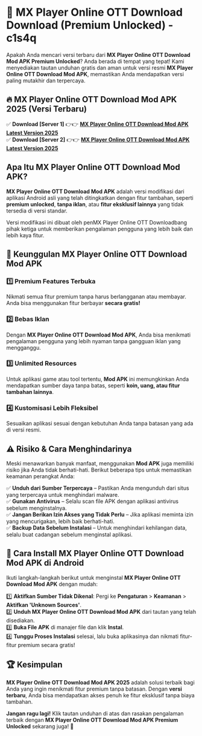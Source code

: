 # 🎯 MX Player Online OTT Download  Download (Premium Unlocked) -  c1s4q

Apakah Anda mencari versi terbaru dari **MX Player Online OTT Download Mod APK Premium Unlocked**? Anda berada di tempat yang tepat! Kami menyediakan tautan unduhan gratis dan aman untuk versi resmi **MX Player Online OTT Download Mod APK**, memastikan Anda mendapatkan versi paling mutakhir dan terpercaya.

## 🔥 MX Player Online OTT Download Mod APK 2025 (Versi Terbaru)

✅ **Download [Server 1]** 👉👉 [**MX Player Online OTT Download Mod APK Latest Version 2025**](https://momento.my/?title=MX_Player_Online_OTT_Download)  
✅ **Download [Server 2]** 👉👉 [**MX Player Online OTT Download Mod APK Latest Version 2025**](https://momento.my/?title=MX_Player_Online_OTT_Download)  

## Apa Itu MX Player Online OTT Download Mod APK?

**MX Player Online OTT Download Mod APK** adalah versi modifikasi dari aplikasi Android asli yang telah ditingkatkan dengan fitur tambahan, seperti **premium unlocked**, **tanpa iklan**, atau **fitur eksklusif lainnya** yang tidak tersedia di versi standar.

Versi modifikasi ini dibuat oleh penMX Player Online OTT Downloadbang pihak ketiga untuk memberikan pengalaman pengguna yang lebih baik dan lebih kaya fitur.

## 🎯 Keunggulan MX Player Online OTT Download Mod APK

### 1️⃣ Premium Features Terbuka
Nikmati semua fitur premium tanpa harus berlangganan atau membayar. Anda bisa menggunakan fitur berbayar **secara gratis!**

### 2️⃣ Bebas Iklan
Dengan **MX Player Online OTT Download Mod APK**, Anda bisa menikmati pengalaman pengguna yang lebih nyaman tanpa gangguan iklan yang mengganggu.

### 3️⃣ Unlimited Resources
Untuk aplikasi game atau tool tertentu, **Mod APK** ini memungkinkan Anda mendapatkan sumber daya tanpa batas, seperti **koin, uang, atau fitur tambahan lainnya**.

### 4️⃣ Kustomisasi Lebih Fleksibel
Sesuaikan aplikasi sesuai dengan kebutuhan Anda tanpa batasan yang ada di versi resmi.

## ⚠️ Risiko & Cara Menghindarinya

Meski menawarkan banyak manfaat, menggunakan **Mod APK** juga memiliki risiko jika Anda tidak berhati-hati. Berikut beberapa tips untuk memastikan keamanan perangkat Anda:

✅ **Unduh dari Sumber Terpercaya** – Pastikan Anda mengunduh dari situs yang terpercaya untuk menghindari malware.  
✅ **Gunakan Antivirus** – Selalu scan file APK dengan aplikasi antivirus sebelum menginstalnya.  
✅ **Jangan Berikan Izin Akses yang Tidak Perlu** – Jika aplikasi meminta izin yang mencurigakan, lebih baik berhati-hati.  
✅ **Backup Data Sebelum Instalasi** – Untuk menghindari kehilangan data, selalu buat cadangan sebelum menginstal aplikasi.

## 📌 Cara Install MX Player Online OTT Download Mod APK di Android

Ikuti langkah-langkah berikut untuk menginstal **MX Player Online OTT Download Mod APK** dengan mudah:

1️⃣ **Aktifkan Sumber Tidak Dikenal**: Pergi ke **Pengaturan** > **Keamanan** > **Aktifkan 'Unknown Sources'**.  
2️⃣ **Unduh MX Player Online OTT Download Mod APK** dari tautan yang telah disediakan.  
3️⃣ **Buka File APK** di manajer file dan klik **Instal**.  
4️⃣ **Tunggu Proses Instalasi** selesai, lalu buka aplikasinya dan nikmati fitur-fitur premium secara gratis!

## 🏆 Kesimpulan

**MX Player Online OTT Download Mod APK 2025** adalah solusi terbaik bagi Anda yang ingin menikmati fitur premium tanpa batasan. Dengan **versi terbaru**, Anda bisa mendapatkan akses penuh ke fitur eksklusif tanpa biaya tambahan.

**Jangan ragu lagi!** Klik tautan unduhan di atas dan rasakan pengalaman terbaik dengan **MX Player Online OTT Download Mod APK Premium Unlocked** sekarang juga! 🚀
